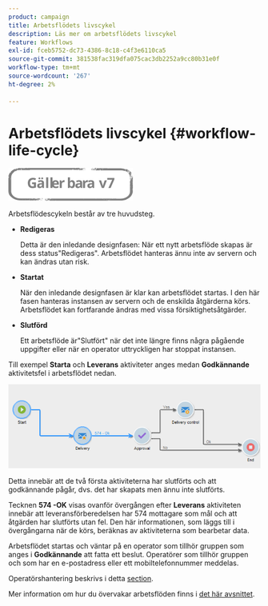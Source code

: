 ```yaml
---
product: campaign
title: Arbetsflödets livscykel
description: Läs mer om arbetsflödets livscykel
feature: Workflows
exl-id: fceb5752-dc73-4386-8c18-c4f3e6110ca5
source-git-commit: 381538fac319dfa075cac3db2252a9cc80b31e0f
workflow-type: tm+mt
source-wordcount: '267'
ht-degree: 2%

---
```


# Arbetsflödets livscykel {#workflow-life-cycle}

![](../../assets/v7-only.svg)

Arbetsflödescykeln består av tre huvudsteg.

* **Redigeras**

   Detta är den inledande designfasen: När ett nytt arbetsflöde skapas är dess status&quot;Redigeras&quot;. Arbetsflödet hanteras ännu inte av servern och kan ändras utan risk.

* **Startat**

   När den inledande designfasen är klar kan arbetsflödet startas. I den här fasen hanteras instansen av servern och de enskilda åtgärderna körs. Arbetsflödet kan fortfarande ändras med vissa försiktighetsåtgärder.

* **Slutförd**

   Ett arbetsflöde är&quot;Slutfört&quot; när det inte längre finns några pågående uppgifter eller när en operator uttryckligen har stoppat instansen.

Till exempel **Starta** och **Leverans** aktiviteter anges medan **Godkännande** aktivitetsfel i arbetsflödet nedan.

![](assets/new-workflow-6.png)

Detta innebär att de två första aktiviteterna har slutförts och att godkännande pågår, dvs. det har skapats men ännu inte slutförts.

Tecknen **574 -OK** visas ovanför övergången efter **Leverans** aktiviteten innebär att leveransförberedelsen har 574 mottagare som mål och att åtgärden har slutförts utan fel. Den här informationen, som läggs till i övergångarna när de körs, beräknas av aktiviteterna som bearbetar data.

Arbetsflödet startas och väntar på en operator som tillhör gruppen som anges i **Godkännande** att fatta ett beslut. Operatörer som tillhör gruppen och som har en e-postadress eller ett mobiltelefonnummer meddelas.

Operatörshantering beskrivs i detta [section](../../platform/using/access-management.md).

Mer information om hur du övervakar arbetsflöden finns i [det här avsnittet](monitoring-workflow-execution.md).
